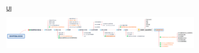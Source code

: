 [UI](https://github.com/hiro-9999/blog/blob/master/.Android/Android/UI/UI.md)

![img](https://github.com/hiro-9999/blog/blob/master/.Android/%E7%B2%BE%E5%93%81/android.png)
